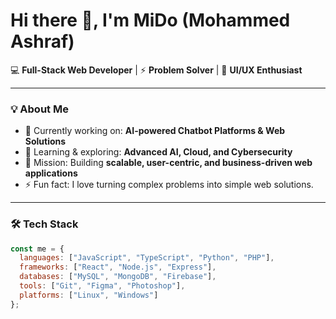 # Hi there 👋, I'm MiDo (Mohammed Ashraf)

💻 **Full-Stack Web Developer** | ⚡ **Problem Solver** | 🎨 **UI/UX Enthusiast**

---

### 💡 About Me  
- 🔭 Currently working on: **AI-powered Chatbot Platforms & Web Solutions**  
- 🌱 Learning & exploring: **Advanced AI, Cloud, and Cybersecurity**  
- 🎯 Mission: Building **scalable, user-centric, and business-driven web applications**  
- ⚡ Fun fact: I love turning complex problems into simple web solutions.  

---

### 🛠️ Tech Stack
```javascript
const me = {
  languages: ["JavaScript", "TypeScript", "Python", "PHP"],
  frameworks: ["React", "Node.js", "Express"],
  databases: ["MySQL", "MongoDB", "Firebase"],
  tools: ["Git", "Figma", "Photoshop"],
  platforms: ["Linux", "Windows"]
};
